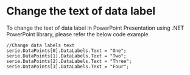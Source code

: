 # Change the text of data label 
To change the text of data label in PowerPoint Presentation using .NET PowerPoint library, please refer the below code example

 

```
//Change data labels text
serie.DataPoints[0].DataLabels.Text = "One";
serie.DataPoints[1].DataLabels.Text = "Two";
serie.DataPoints[2].DataLabels.Text = "Three";
serie.DataPoints[3].DataLabels.Text = "Four";
```